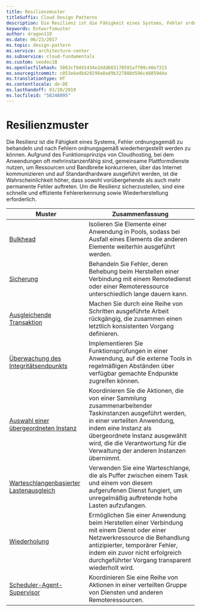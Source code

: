 ```yaml
---
title: Resilienzmuster
titleSuffix: Cloud Design Patterns
description: Die Resilienz ist die Fähigkeit eines Systems, Fehler ordnungsgemäß zu behandeln und nach Fehlern ordnungsgemäß wiederhergestellt werden zu können. Aufgrund des Funktionsprinzips von Cloudhosting, bei dem Anwendungen oft mehrinstanzenfähig sind, gemeinsame Plattformdienste nutzen, um Ressourcen und Bandbreite konkurrieren, über das Internet kommunizieren und auf Standardhardware ausgeführt werden, ist die Wahrscheinlichkeit höher, dass sowohl vorübergehende als auch mehr permanente Fehler auftreten. Um die Resilienz sicherzustellen, sind eine schnelle und effiziente Fehlererkennung sowie Wiederherstellung erforderlich.
keywords: Entwurfsmuster
author: dragon119
ms.date: 06/23/2017
ms.topic: design-pattern
ms.service: architecture-center
ms.subservice: cloud-fundamentals
ms.custom: seodec18
ms.openlocfilehash: 5863cf9491434e2ddd683178591aff09c40e7315
ms.sourcegitcommit: c053e6edb429299a0ad9b327888d596c48859d4a
ms.translationtype: HT
ms.contentlocale: de-DE
ms.lasthandoff: 03/20/2019
ms.locfileid: "58248895"
---
```

# <a name="resiliency-patterns"></a>Resilienzmuster

Die Resilienz ist die Fähigkeit eines Systems, Fehler ordnungsgemäß zu behandeln und nach Fehlern ordnungsgemäß wiederhergestellt werden zu können. Aufgrund des Funktionsprinzips von Cloudhosting, bei dem Anwendungen oft mehrinstanzenfähig sind, gemeinsame Plattformdienste nutzen, um Ressourcen und Bandbreite konkurrieren, über das Internet kommunizieren und auf Standardhardware ausgeführt werden, ist die Wahrscheinlichkeit höher, dass sowohl vorübergehende als auch mehr permanente Fehler auftreten. Um die Resilienz sicherzustellen, sind eine schnelle und effiziente Fehlererkennung sowie Wiederherstellung erforderlich.

|                            Muster                             |                                                                                                      Zusammenfassung                                                                                                       |
|----------------------------------------------------------------|--------------------------------------------------------------------------------------------------------------------------------------------------------------------------------------------------------------------|
|                   [Bulkhead](../bulkhead.md)                   |                                                     Isolieren Sie Elemente einer Anwendung in Pools, sodass bei Ausfall eines Elements die anderen Elemente weiterhin ausgeführt werden.                                                      |
|            [Sicherung](../circuit-breaker.md)            |                                                  Behandeln Sie Fehler, deren Behebung beim Herstellen einer Verbindung mit einem Remotedienst oder einer Remoteressource unterschiedlich lange dauern kann.                                                   |
|   [Ausgleichende Transaktion](../compensating-transaction.md)   |                                                      Machen Sie durch eine Reihe von Schritten ausgeführte Arbeit rückgängig, die zusammen einen letztlich konsistenten Vorgang definieren.                                                       |
| [Überwachung des Integritätsendpunkts](../health-endpoint-monitoring.md) |                                            Implementieren Sie Funktionsprüfungen in einer Anwendung, auf die externe Tools in regelmäßigen Abständen über verfügbar gemachte Endpunkte zugreifen können.                                            |
|            [Auswahl einer übergeordneten Instanz](../leader-election.md)            | Koordinieren Sie die Aktionen, die von einer Sammlung zusammenarbeitender Taskinstanzen ausgeführt werden, in einer verteilten Anwendung, indem eine Instanz als übergeordnete Instanz ausgewählt wird, die die Verantwortung für die Verwaltung der anderen Instanzen übernimmt. |
|  [Warteschlangenbasierter Lastenausgleich](../queue-based-load-leveling.md)  |                                            Verwenden Sie eine Warteschlange, die als Puffer zwischen einem Task und einem von diesem aufgerufenen Dienst fungiert, um unregelmäßig auftretende hohe Lasten aufzufangen.                                             |
|                      [Wiederholung](../retry.md)                      |             Ermöglichen Sie einer Anwendung beim Herstellen einer Verbindung mit einem Dienst oder einer Netzwerkressource die Behandlung antizipierter, temporärer Fehler, indem ein zuvor nicht erfolgreich durchgeführter Vorgang transparent wiederholt wird.             |
| [Scheduler-Agent-Supervisor](../scheduler-agent-supervisor.md) |                                                            Koordinieren Sie eine Reihe von Aktionen in einer verteilten Gruppe von Diensten und anderen Remoteressourcen.                                                            |
